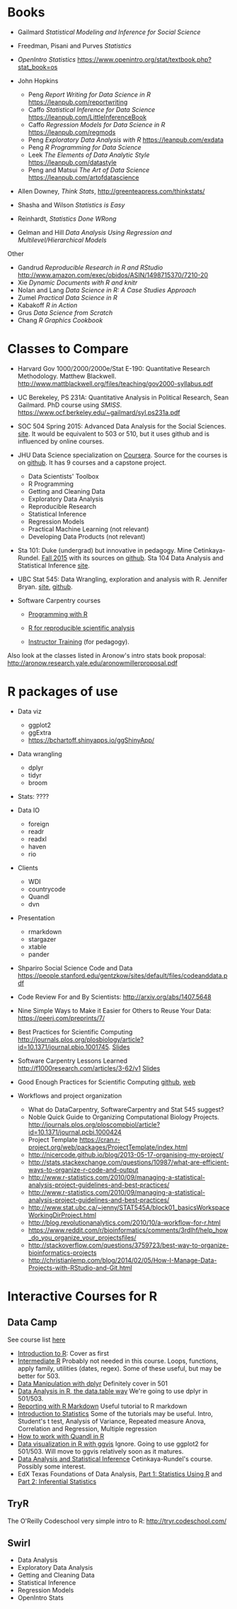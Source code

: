 # Books

- Gailmard *Statistical Modeling and Inference for Social Science*
- Freedman, Pisani and Purves *Statistics*
- *OpenIntro Statistics* https://www.openintro.org/stat/textbook.php?stat_book=os
- John Hopkins

   - Peng *Report Writing for Data Science in R* https://leanpub.com/reportwriting
   - Caffo *Statistical Inference for Data Science* https://leanpub.com/LittleInferenceBook
   - Caffo *Regression Models for Data Science in R* https://leanpub.com/regmods
   - Peng *Exploratory Data Analysis with R* https://leanpub.com/exdata
   - Peng *R Programming for Data Science* 
   - Leek *The Elements of Data Analytic Style* https://leanpub.com/datastyle
   - Peng and Matsui *The Art of Data Science* https://leanpub.com/artofdatascience
   
- Allen Downey, *Think Stats*, http://greenteapress.com/thinkstats/
- Shasha and Wilson *Statistics is Easy*
- Reinhardt, *Statistics Done WRong*
- Gelman and Hill *Data Analysis Using Regression and Multilevel/Hierarchical Models*

Other

- Gandrud *Reproducible Research in R and RStudio* http://www.amazon.com/exec/obidos/ASIN/1498715370/7210-20
- Xie *Dynamic Documents with R and knitr*
- Nolan and Lang *Data Science in R: A Case Studies Approach* 
- Zumel *Practical Data Science in R*
- Kabakoff *R in Action*
- Grus *Data Science from Scratch*
- Chang *R Graphics Cookbook*


# Classes to Compare

- Harvard Gov 1000/2000/2000e/Stat E-190:
Quantitative Research Methodology. Matthew Blackwell. http://www.mattblackwell.org/files/teaching/gov2000-syllabus.pdf
- UC Berekeley, PS 231A: Quantitative Analysis in Political Research, Sean Gailmard. PhD course using *SMISS*.  https://www.ocf.berkeley.edu/~gailmard/syl.ps231a.pdf
- SOC 504 Spring 2015: Advanced Data Analysis for the Social Sciences. [site](http://www.princeton.edu/~mjs3/soc504_s2015/). It would be equivalent to 503 or 510, but it uses github and is influenced by online courses.
- JHU Data Science specialization on [Coursera](https://www.coursera.org/specializations/jhu-data-science/1). Source for the courses is on [github](https://github.com/DataScienceSpecialization/courses). It has 9 courses and a capstone project.

    - Data Scientists' Toolbox
	- R Programming
	- Getting and Cleaning Data
	- Exploratory Data Analysis
	- Reproducible Research
	- Statistical Inference
	- Regression Models
	- Practical Machine Learning (not relevant)
	- Developing Data Products (not relevant)

- Sta 101: Duke (undergrad) but innovative in pedagogy. Mine Cetinkaya-Rundel. [Fall 2015](https://stat.duke.edu/courses/Fall15/sta101.002/) with its sources on [github](https://github.com/mine-cetinkaya-rundel/sta101_f15). Sta 104 Data Analysis and Statistical Inference [site](https://stat.duke.edu/courses/Summer15/sta104.01-1/).
- UBC Stat 545: Data Wrangling, exploration and analysis with R. Jennifer Bryan. [site](https://stat545-ubc.github.io/), [github](https://github.com/STAT545-UBC/STAT545-UBC.github.io).
- Software Carpentry courses 

    - [Programming with R](http://swcarpentry.github.io/r-novice-inflammation/)
	- [R for reproducible scientific analysis](http://swcarpentry.github.io/r-novice-gapminder/)
	
	- [Instructor Training](https://github.com/swcarpentry/instructor-training) (for pedagogy).
	

Also look at the classes listed in Aronow's intro stats book proposal: http://aronow.research.yale.edu/aronowmillerproposal.pdf

# R packages of use

- Data viz
  - ggplot2
  - ggExtra
  - https://bchartoff.shinyapps.io/ggShinyApp/
- Data wrangling
  - dplyr
  - tidyr
  - broom
- Stats: ????
- Data IO
  - foreign
  - readr
  - readxl
  - haven
  - rio
- Clients
  - WDI
  - countrycode
  - Quandl
  - dvn
- Presentation
  - rmarkdown
  - stargazer
  - xtable
  - pander



- Shpariro Social Science Code and Data https://people.stanford.edu/gentzkow/sites/default/files/codeanddata.pdf
- Code Review For and By Scientists: http://arxiv.org/abs/1407.5648
- Nine Simple Ways to Make it Easier for Others to Reuse Your Data: https://peerj.com/preprints/7/
- Best Practices for Scientific Computing http://journals.plos.org/plosbiology/article?id=10.1371/journal.pbio.1001745. [Slides](http://swcarpentry.github.io/slideshows/best-practices/index.html#slide-0)
- Software Carpentry Lessons Learned http://f1000research.com/articles/3-62/v1 [Slides](http://swcarpentry.github.io/slideshows/lessons-learned/index.html)
- Good Enough Practices for Scientific Computing [github](https://github.com/swcarpentry/good-enough-practices-in-scientific-computing), [web](http://swcarpentry.github.io/good-enough-practices-in-scientific-computing/)

- Workflows and project organization

	- What do DataCarpentry, SoftwareCarpentry and Stat 545 suggest?
	- Noble Quick Guide to Organizing Computational Biology Projects. http://journals.plos.org/ploscompbiol/article?id=10.1371/journal.pcbi.1000424
	- Project Template https://cran.r-project.org/web/packages/ProjectTemplate/index.html
	- http://nicercode.github.io/blog/2013-05-17-organising-my-project/
	- http://stats.stackexchange.com/questions/10987/what-are-efficient-ways-to-organize-r-code-and-output
	- http://www.r-statistics.com/2010/09/managing-a-statistical-analysis-project-guidelines-and-best-practices/
	- http://www.r-statistics.com/2010/09/managing-a-statistical-analysis-project-guidelines-and-best-practices/
	- http://www.stat.ubc.ca/~jenny/STAT545A/block01_basicsWorkspaceWorkingDirProject.html
	- http://blog.revolutionanalytics.com/2010/10/a-workflow-for-r.html
	- https://www.reddit.com/r/bioinformatics/comments/3rdlhf/help_how_do_you_organize_your_projectsfiles/
	- http://stackoverflow.com/questions/3759723/best-way-to-organize-bioinformatics-projects
	- http://christianlemp.com/blog/2014/02/05/How-I-Manage-Data-Projects-with-RStudio-and-Git.html
	
# Interactive Courses for R

## Data Camp

See course list [here](https://www.datacamp.com/courses)

* [Introduction to R](https://www.datacamp.com/courses/free-introduction-to-r): Cover as first 
* [Intermediate R](https://www.datacamp.com/courses/intermediate-r) Probably not needed in this course. Loops, functions, apply family, utilities (dates, regex). Some of these useful, but may be better for 503.
* [Data Manipulation with dplyr](https://www.datacamp.com/courses/dplyr-data-manipulation-r-tutorial) Definitely cover in 501
* [Data Analysis in R, the data.table way](https://www.datacamp.com/courses/data-table-data-manipulation-r-tutorial) We're going to use dplyr in 501/503.
* [Reporting with R Markdown](https://www.datacamp.com/courses/reporting-with-r-markdown) Useful tutorial to R markdown
* [Introduction to Statistics](https://www.datacamp.com/introduction-to-statistics) Some of the tutorials may be useful. Intro, Student's t test, Analysis of Variance, Repeated measure Anova, Correlation and Regression, Multiple regression
* [How to work with Quandl in R](https://www.datacamp.com/courses/quandl-r-tutorial)
* [Data visualization in R with ggvis](https://www.datacamp.com/courses/ggvis-data-visualization-r-tutorial) Ignore. Going to use ggplot2 for 501/503. Will move to ggvis relatively soon as it matures.
* [Data Analysis and Statistical Inference](https://www.datacamp.com/courses/statistical-inference-and-data-analysis) Cetinkaya-Rundel's course. Possibly some interest. 
* EdX Texas Foundations of Data Analysis, [Part 1: Statistics Using R](https://www.edx.org/course/foundations-data-analysis-part-1-utaustinx-ut-7-10x) and [Part 2: Inferential Statistics](https://www.edx.org/course/foundations-data-analysis-part-2-utaustinx-ut-7-20x)

## TryR

The O'Reilly Codeschool very simple intro to R: http://tryr.codeschool.com/

## Swirl

- Data Analysis
- Exploratory Data Analysis
- Getting and Cleaning Data
- Statistical Inference
- Regression Models
- OpenIntro Stats 
